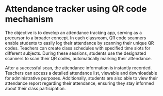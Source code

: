 # Attendance tracker using QR code mechanism


The objective is to develop an attendance tracking app, serving as a precursor to a broader concept. In each classroom, QR code scanners enable students to easily log their attendance by scanning their unique QR codes. Teachers can create class schedules with specified time slots for different subjects. During these sessions, students use the designated scanners to scan their QR codes, automatically marking their attendance.

After a successful scan, the attendance information is instantly recorded. Teachers can access a detailed attendance list, viewable and downloadable for administrative purposes. Additionally, students are also able to view their attendance report regarding their attendance, ensuring they stay informed about their class participation.
